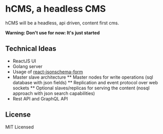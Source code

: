 # hCMS, a headless CMS

hCMS will be a headless, api driven, content first cms.

__Warning: Don't use for now: It's just started__

## Technical Ideas
* ReactJS UI
* Golang server
* Usage of [react-jsonschema-form](https://mozilla-services.github.io/react-jsonschema-form/)
* Master slave architecture
** Master nodes for write operations (sql database with json fields)
** Replication and event protocol over web sockets
** Optional slaves/replicas for serving the content (nosql approach with json search capabilities)
* Rest API and GraphQL API


## License
MIT Licensed
